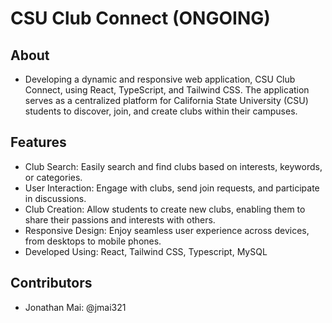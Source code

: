 # CSU Club Connect (ONGOING)

## About
* Developing a dynamic and responsive web application, CSU Club Connect, using React, TypeScript, and Tailwind CSS. The application serves as a centralized platform for California State University (CSU) students to discover, join, and create clubs within their campuses.

## Features  
* Club Search: Easily search and find clubs based on interests, keywords, or categories.
* User Interaction: Engage with clubs, send join requests, and participate in discussions.
* Club Creation: Allow students to create new clubs, enabling them to share their passions and interests with others.
* Responsive Design: Enjoy seamless user experience across devices, from desktops to mobile phones.
* Developed Using: React, Tailwind CSS, Typescript, MySQL

## Contributors
* Jonathan Mai: @jmai321
